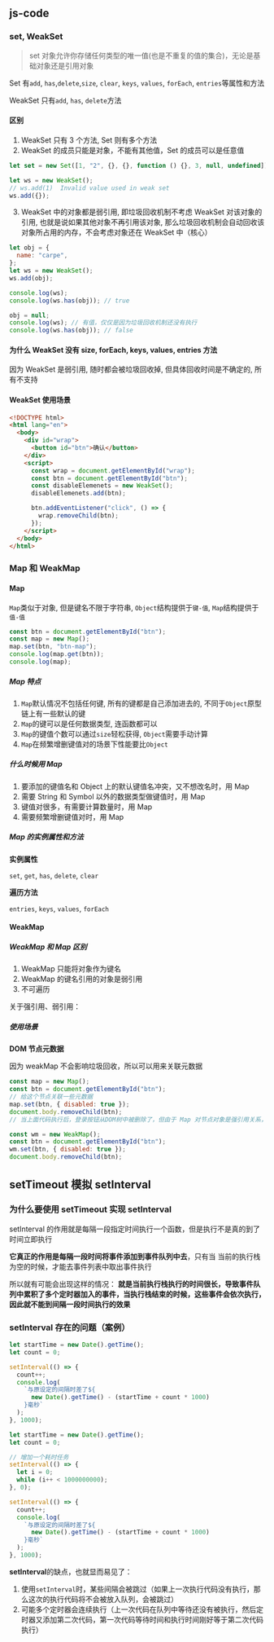 ## js-code

### set, WeakSet

> set 对象允许你存储任何类型的唯一值(也是不重复的值的集合)，无论是基础对象还是引用对象

Set 有`add`, `has`,`delete`,`size`, `clear`, `keys`, `values`, `forEach`, `entries`等属性和方法

WeakSet 只有`add`, `has`, `delete`方法

#### 区别

1. WeakSet 只有 3 个方法, Set 则有多个方法
2. WeakSet 的成员只能是对象，不能有其他值，Set 的成员可以是任意值

```js
let set = new Set([1, "2", {}, {}, function () {}, 3, null, undefined]);

let ws = new WeakSet();
// ws.add(1)  Invalid value used in weak set
ws.add({});
```

3. WeakSet 中的对象都是弱引用, 即垃圾回收机制不考虑 WeakSet 对该对象的引用, 也就是说如果其他对象不再引用该对象, 那么垃圾回收机制会自动回收该对象所占用的内存，不会考虑对象还在 WeakSet 中（核心）

```js
let obj = {
  name: "carpe",
};
let ws = new WeakSet();
ws.add(obj);

console.log(ws);
console.log(ws.has(obj)); // true

obj = null;
console.log(ws); // 有值，仅仅是因为垃圾回收机制还没有执行
console.log(ws.has(obj)); // false
```

#### 为什么 WeakSet 没有 size, forEach, keys, values, entries 方法

因为 WeakSet 是弱引用, 随时都会被垃圾回收掉, 但具体回收时间是不确定的, 所有不支持

#### WeakSet 使用场景

```html
<!DOCTYPE html>
<html lang="en">
  <body>
    <div id="wrap">
      <button id="btn">确认</button>
    </div>
    <script>
      const wrap = document.getElementById("wrap");
      const btn = document.getElementById("btn");
      const disableElemenets = new WeakSet();
      disableElemenets.add(btn);

      btn.addEventListener("click", () => {
        wrap.removeChild(btn);
      });
    </script>
  </body>
</html>
```

### Map 和 WeakMap

#### Map

`Map`类似于对象, 但是键名不限于字符串, `Object`结构提供于`键-值`, `Map`结构提供于`值-值`

```js
const btn = document.getElementById("btn");
const map = new Map();
map.set(btn, "btn-map");
console.log(map.get(btn));
console.log(map);
```

##### Map 特点

1. `Map`默认情况不包括任何键, 所有的键都是自己添加进去的, 不同于`Object`原型链上有一些默认的键
2. `Map`的键可以是任何数据类型, 连函数都可以
3. `Map`的键值个数可以通过`size`轻松获得, `Object`需要手动计算
4. `Map`在频繁增删键值对的场景下性能要比`Object`

##### 什么时候用 Map

1. 要添加的键值名和 Object 上的默认键值名冲突，又不想改名时，用 Map
2. 需要 String 和 Symbol 以外的数据类型做键值时，用 Map
3. 键值对很多，有需要计算数量时，用 Map
4. 需要频繁增删键值对时，用 Map

##### Map 的实例属性和方法

**实例属性**

`set`, `get`, `has`, `delete`, `clear`

**遍历方法**

`entries`, `keys`, `values`, `forEach`

#### WeakMap

##### WeakMap 和 Map 区别

1. WeakMap 只能将对象作为键名
2. WeakMap 的键名引用的对象是弱引用
3. 不可遍历

关于强引用、弱引用：[](https://github.com/ahaow/knowledge/issues/5)

##### 使用场景

**DOM 节点元数据**

因为 weakMap 不会影响垃圾回收，所以可以用来关联元数据

```js
const map = new Map();
const btn = document.getElementById("btn");
// 给这个节点关联一些元数据
map.set(btn, { disabled: true });
document.body.removeChild(btn);
// 当上面代码执行后，登录按钮从DOM树中被删除了，但由于 Map 对节点对象是强引用关系，仍然保存着对按钮的引用，所以会引起内存泄漏
```

```js
const wm = new WeakMap();
const btn = document.getElementById("btn");
wm.set(btn, { disabled: true });
document.body.removeChild(btn);
```

## setTimeout 模拟 setInterval

### 为什么要使用 setTimeout 实现 setInterval

setInterval 的作用就是每隔一段指定时间执行一个函数，但是执行不是真的到了时间立即执行

**它真正的作用是每隔一段时间将事件添加到事件队列中去**，只有当 当前的执行栈为空的时候，才能去事件列表中取出事件执行

所以就有可能会出现这样的情况： **就是当前执行栈执行的时间很长，导致事件队列中累积了多个定时器加入的事件，当执行栈结束的时候，这些事件会依次执行，因此就不能到间隔一段时间执行的效果**

### setInterval 存在的问题（案例）

```js
let startTime = new Date().getTime();
let count = 0;

setInterval(() => {
  count++;
  console.log(
    `与原设定的间隔时差了${
      new Date().getTime() - (startTime + count * 1000)
    }毫秒`
  );
}, 1000);
```

```js
let startTime = new Date().getTime();
let count = 0;

// 增加一个耗时任务
setInterval(() => {
  let i = 0;
  while (i++ < 1000000000);
}, 0);

setInterval(() => {
  count++;
  console.log(
    `与原设定的间隔时差了${
      new Date().getTime() - (startTime + count * 1000)
    }毫秒`
  );
}, 1000);
```

**setInterval**的缺点，也就显而易见了：

1. 使用`setInterval`时，某些间隔会被跳过（如果上一次执行代码没有执行，那么这次的执行代码将不会被放入队列，会被跳过）
2. 可能多个定时器会连续执行（上一次代码在队列中等待还没有被执行，然后定时器又添加第二次代码，第一次代码等待时间和执行时间刚好等于第二次代码执行）
